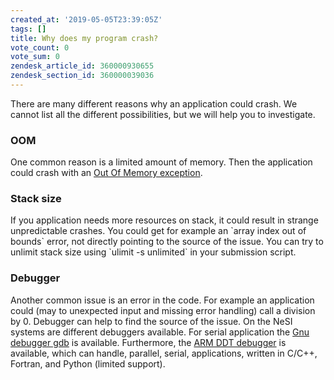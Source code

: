 ```yaml
---
created_at: '2019-05-05T23:39:05Z'
tags: []
title: Why does my program crash?
vote_count: 0
vote_sum: 0
zendesk_article_id: 360000930655
zendesk_section_id: 360000039036
---
```


There are many different reasons why an application could crash. We
cannot list all the different possibilities, but we will help you to
investigate.

### OOM

One common reason is a limited amount of memory. Then the application
could crash with an [Out Of Memory exception](What_does_oom_kill_mean.md).

### Stack size

If you application
needs more resources on stack, it could result in strange unpredictable
crashes. You could get for example an \`array index out of bounds\`
error, not directly pointing to the source of the issue. You can try to
unlimit stack size using \`ulimit -s unlimited\` in your submission
script.

### Debugger

Another common issue is an error in the code. For example an application
could (may to unexpected input and missing error handling) call a
division by 0. Debugger can help to find the source of the issue. On the
NeSI systems are different debuggers available. For serial application the
[Gnu debugger gdb](https://sourceware.org/gdb/download/onlinedocs/gdb/index.html) is
available. Furthermore, the
[ARM DDT debugger](https://developer.arm.com/docs/101136/latest/ddt/getting-started)
is available, which can handle, parallel, serial, applications, written
in C/C++, Fortran, and Python (limited support).

